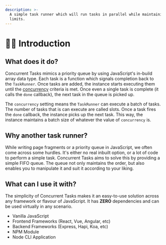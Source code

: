 ```yaml
---
description: >-
  A simple task runner which will run tasks in parallel while maintaining
  limits.
---
```


# 👶🏻 Introduction

## What does it do?

Concurrent Tasks mimics a priority queue by using JavaScript's in-build array data type. Each task is a function which signals completion back to the `TaskRunner`. Once tasks are added, the instance starts executing them until the [concurrency](configuration.md#concurrency) criteria is met. Once even a single task is complete \(it calls the `done` callback\), the next task in the queue is picked up.

The `concurrency` setting means the `TaskRunner` can execute a batch of tasks. The number of tasks that is can execute are called slots. Once a task fires the `done` callback, the instance picks up the next task. This way, the instance maintains a batch size of whatever the value of `concurrency` is.

## Why another task runner?

While writing page fragments or a priority queue in JavaScript, we often come across some hurdles. It's either no real inbuilt option, or a lot of code to perform a simple task. Concurrent Tasks aims to solve this by providing a simple FIFO queue. The queue not only maintains the order, but also enables you to manipulate it and suit it according to your liking. 

## What can I use it with?

The simplicity of Concurrent Tasks makes it an easy-to-use solution across any framework or flavour of JavaScript. It has **ZERO** dependencies and can be used virtually in any scenario.

* Vanilla JavaScript
* Frontend Frameworks \(React, Vue, Angular, etc\)
* Backend Frameworks \(Express, Hapi, Koa, etc\)
* NPM Module
* Node CLI Application

